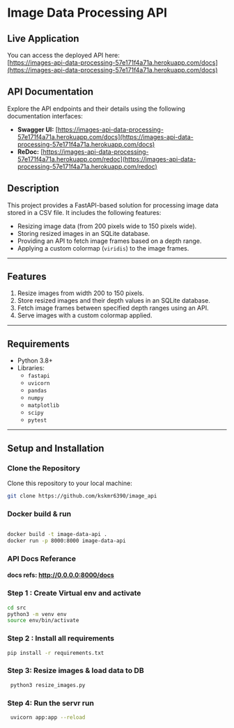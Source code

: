 
# Image Data Processing API

## **Live Application**

You can access the deployed API here:  
[https://images-api-data-processing-57e171f4a71a.herokuapp.com/docs](https://images-api-data-processing-57e171f4a71a.herokuapp.com/docs)

## **API Documentation**

Explore the API endpoints and their details using the following documentation interfaces:

- **Swagger UI:** [https://images-api-data-processing-57e171f4a71a.herokuapp.com/docs](https://images-api-data-processing-57e171f4a71a.herokuapp.com/docs)
- **ReDoc:** [https://images-api-data-processing-57e171f4a71a.herokuapp.com/redoc](https://images-api-data-processing-57e171f4a71a.herokuapp.com/redoc)



## Description
This project provides a FastAPI-based solution for processing image data stored in a CSV file. It includes the following features:
- Resizing image data (from 200 pixels wide to 150 pixels wide).
- Storing resized images in an SQLite database.
- Providing an API to fetch image frames based on a depth range.
- Applying a custom colormap (`viridis`) to the image frames.

---

## Features
1. Resize images from width 200 to 150 pixels.
2. Store resized images and their depth values in an SQLite database.
3. Fetch image frames between specified depth ranges using an API.
4. Serve images with a custom colormap applied.

---

## Requirements
- Python 3.8+
- Libraries:
  - `fastapi`
  - `uvicorn`
  - `pandas`
  - `numpy`
  - `matplotlib`
  - `scipy`
  - `pytest`

---

## Setup and Installation

### Clone the Repository
Clone this repository to your local machine:
```bash
git clone https://github.com/kskmr6390/image_api
```

### Docker build & run

```bash

docker build -t image-data-api .
docker run -p 8000:8000 image-data-api
```


### API Docs Referance
#### docs refs: http://0.0.0.0:8000/docs

###  Step 1 : Create Virtual env and activate

```bash
cd src
python3 -m venv env
source env/bin/activate
```

### Step 2 : Install all requirements
```bash
pip install -r requirements.txt

```

### Step 3:  Resize images & load data to DB
```bash
 python3 resize_images.py

```
### Step 4: Run the servr run 
```bash
 uvicorn app:app --reload



